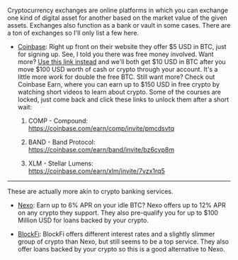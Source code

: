 Cryptocurrency exchanges are online platforms in which you can exchange one kind of digital asset for another based on the market value of the given assets.  Exchanges also function as a bank or vault in some cases. There are a ton of exchanges so I'll only list a few here.

- [Coinbase](https://www.coinbase.com/): Right up front on their website they offer $5 USD in BTC, just for signing up. See, I told you there was free money involved. Want more? [Use this link instead](https://www.coinbase.com/join/spann_z7n) and we'll both get $10 USD in BTC after you move $100 USD worth of cash or crypto through your account. It's a little more work for double the free BTC. Still want more? Check out Coinbase Earn, where you can earn up to $150 USD in free crypto by watching short videos to learn about crypto. Some of the courses are locked, just come back and click these links to unlock them after a short wait:

  1. COMP - Compound: https://coinbase.com/earn/comp/invite/pmcdsvtq
  
  2. BAND - Band Protocol: https://coinbase.com/earn/band/invite/bz6cvp8m
  
  3. XLM - Stellar Lumens: https://coinbase.com/earn/xlm/invite/7vzx1rq5
  
---

These are actually more akin to crypto banking services.

- [Nexo](https://nexo.io/?u=5fb567b98047051ebe62fd9b): Earn up to 6% APR on your idle BTC? Nexo offers up to 12% APR on any crypto they support. They also pre-qualify you for up to $100 Million USD for loans backed by your crypto. 

- [BlockFi](https://blockfi.com/?ref=e5f174eb): BlockFi offers different interest rates and a slightly slimmer group of crypto than Nexo, but still seems to be a top service. They also offer loans backed by your crypto so this is a good alternative to Nexo.
